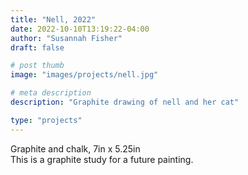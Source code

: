 ```yaml
---
title: "Nell, 2022"
date: 2022-10-10T13:19:22-04:00
author: "Susannah Fisher"
draft: false

# post thumb
image: "images/projects/nell.jpg"

# meta description
description: "Graphite drawing of nell and her cat"

type: "projects"
---
```


<figcaption>Graphite and chalk, 7in x 5.25in</figcaption>
This is a graphite study for a future painting.

